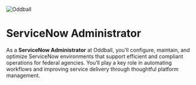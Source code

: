 ![Oddball](https://oddball.io/wp-content/uploads/2024/01/Oddball-Logo-High-Res.png)

# ServiceNow Administrator

As a **ServiceNow Administrator** at Oddball, you’ll configure, maintain, and optimize ServiceNow environments that support efficient and compliant operations for federal agencies. You’ll play a key role in automating workflows and improving service delivery through thoughtful platform management.